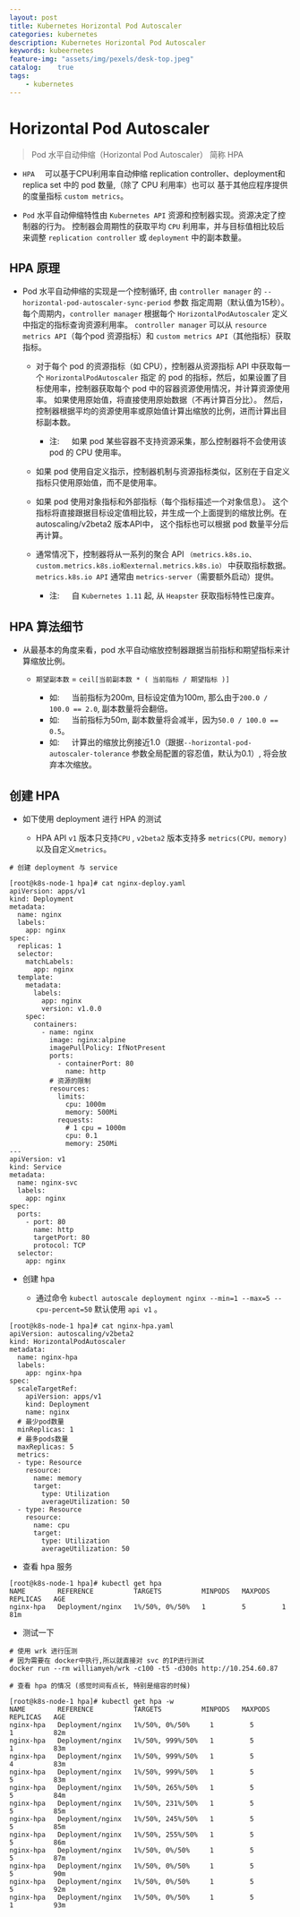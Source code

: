```yaml
---
layout: post
title: Kubernetes Horizontal Pod Autoscaler
categories: kubernetes
description: Kubernetes Horizontal Pod Autoscaler
keywords: kubeernetes
feature-img: "assets/img/pexels/desk-top.jpeg"
catalog:    true
tags:
    - kubernetes
---
```


# Horizontal Pod Autoscaler

> Pod 水平自动伸缩（Horizontal Pod Autoscaler） 简称 HPA

* `HPA`&emsp; 可以基于CPU利用率自动伸缩 replication controller、deployment和 replica set 中的 pod 数量,（除了 CPU 利用率）也可以 基于其他应程序提供的度量指标 `custom metrics`。

* `Pod` 水平自动伸缩特性由 `Kubernetes API` 资源和控制器实现。资源决定了控制器的行为。 控制器会周期性的获取平均 `CPU` 利用率，并与目标值相比较后来调整 `replication controller` 或 `deployment` 中的副本数量。



## HPA 原理

* Pod 水平自动伸缩的实现是一个控制循环, 由 `controller manager` 的 `--horizontal-pod-autoscaler-sync-period` 参数 指定周期（默认值为15秒）。 每个周期内，`controller manager` 根据每个 `HorizontalPodAutoscaler` 定义中指定的指标查询资源利用率。 `controller manager` 可以从 `resource metrics API`（每个pod 资源指标）和 `custom metrics API`（其他指标）获取指标。

  * 对于每个 pod 的资源指标（如 CPU），控制器从资源指标 API 中获取每一个 `HorizontalPodAutoscaler` 指定 的 pod 的指标，然后，如果设置了目标使用率，控制器获取每个 pod 中的容器资源使用情况，并计算资源使用率。 如果使用原始值，将直接使用原始数据（不再计算百分比）。 然后，控制器根据平均的资源使用率或原始值计算出缩放的比例，进而计算出目标副本数。
    * 注: &emsp; 如果 pod 某些容器不支持资源采集，那么控制器将不会使用该 pod 的 CPU 使用率。 

  * 如果 pod 使用自定义指示，控制器机制与资源指标类似，区别在于自定义指标只使用原始值，而不是使用率。

  * 如果 pod 使用对象指标和外部指标（每个指标描述一个对象信息）。 这个指标将直接跟据目标设定值相比较，并生成一个上面提到的缩放比例。在 autoscaling/v2beta2 版本API中， 这个指标也可以根据 pod 数量平分后再计算。

  * 通常情况下，控制器将从一系列的聚合 API `（metrics.k8s.io、custom.metrics.k8s.io和external.metrics.k8s.io）` 中获取指标数据。 `metrics.k8s.io API` 通常由 `metrics-server`（需要额外启动）提供。

    * 注: &emsp; 自 `Kubernetes 1.11` 起, 从 `Heapster` 获取指标特性已废弃。



## HPA 算法细节

* 从最基本的角度来看，pod 水平自动缩放控制器跟据当前指标和期望指标来计算缩放比例。

  * `期望副本数` = `ceil[当前副本数 * ( 当前指标 / 期望指标 )]`

    * 如: &emsp; 当前指标为200m, 目标设定值为100m, 那么由于`200.0 / 100.0 == 2.0`,  副本数量将会翻倍。
    * 如: &emsp; 当前指标为50m, 副本数量将会减半，因为`50.0 / 100.0 == 0.5`。 
    * 如: &emsp; 计算出的缩放比例接近1.0（跟据`--horizontal-pod-autoscaler-tolerance` 参数全局配置的容忍值，默认为0.1）, 将会放弃本次缩放。




## 创建 HPA

* 如下使用 deployment 进行 HPA 的测试

  * HPA API `v1` 版本只支持`CPU` , `v2beta2` 版本支持多 `metrics(CPU，memory)`以及自定义`metrics`。

```
# 创建 deployment 与 service

[root@k8s-node-1 hpa]# cat nginx-deploy.yaml 
apiVersion: apps/v1
kind: Deployment 
metadata: 
  name: nginx
  labels:
    app: nginx
spec: 
  replicas: 1
  selector:
    matchLabels:
      app: nginx
  template: 
    metadata: 
      labels: 
        app: nginx 
        version: v1.0.0
    spec: 
      containers: 
        - name: nginx 
          image: nginx:alpine 
          imagePullPolicy: IfNotPresent
          ports:
            - containerPort: 80
              name: http
          # 资源的限制
          resources:
            limits:
              cpu: 1000m
              memory: 500Mi
            requests:
              # 1 cpu = 1000m
              cpu: 0.1
              memory: 250Mi
---
apiVersion: v1
kind: Service
metadata:
  name: nginx-svc
  labels:
    app: nginx
spec:
  ports:
    - port: 80
      name: http
      targetPort: 80
      protocol: TCP
  selector:
    app: nginx

```
 


* 创建 hpa 

  * 通过命令 `kubectl autoscale deployment nginx --min=1 --max=5 --cpu-percent=50` 默认使用 `api v1` 。

```
[root@k8s-node-1 hpa]# cat nginx-hpa.yaml 
apiVersion: autoscaling/v2beta2
kind: HorizontalPodAutoscaler
metadata:
  name: nginx-hpa
  labels:
    app: nginx-hpa
spec:
  scaleTargetRef:
    apiVersion: apps/v1
    kind: Deployment
    name: nginx
  # 最少pod数量
  minReplicas: 1
  # 最多pods数量
  maxReplicas: 5
  metrics:
  - type: Resource
    resource:
      name: memory
      target:
        type: Utilization
        averageUtilization: 50
  - type: Resource
    resource:
      name: cpu
      target:
        type: Utilization
        averageUtilization: 50
```



* 查看 hpa 服务

```
[root@k8s-node-1 hpa]# kubectl get hpa
NAME        REFERENCE          TARGETS          MINPODS   MAXPODS   REPLICAS   AGE
nginx-hpa   Deployment/nginx   1%/50%, 0%/50%   1         5         1          81m
```


* 测试一下

```
# 使用 wrk 进行压测
# 因为需要在 docker中执行,所以就直接对 svc 的IP进行测试
docker run --rm williamyeh/wrk -c100 -t5 -d300s http://10.254.60.87

```


```
# 查看 hpa 的情况 (感觉时间有点长, 特别是缩容的时候)

[root@k8s-node-1 hpa]# kubectl get hpa -w
NAME        REFERENCE          TARGETS          MINPODS   MAXPODS   REPLICAS   AGE
nginx-hpa   Deployment/nginx   1%/50%, 0%/50%     1         5         1          82m
nginx-hpa   Deployment/nginx   1%/50%, 999%/50%   1         5         1          83m
nginx-hpa   Deployment/nginx   1%/50%, 999%/50%   1         5         4          83m
nginx-hpa   Deployment/nginx   1%/50%, 999%/50%   1         5         5          83m
nginx-hpa   Deployment/nginx   1%/50%, 265%/50%   1         5         5          84m
nginx-hpa   Deployment/nginx   1%/50%, 231%/50%   1         5         5          85m
nginx-hpa   Deployment/nginx   1%/50%, 245%/50%   1         5         5          85m
nginx-hpa   Deployment/nginx   1%/50%, 255%/50%   1         5         5          86m
nginx-hpa   Deployment/nginx   1%/50%, 0%/50%     1         5         5          87m
nginx-hpa   Deployment/nginx   1%/50%, 0%/50%     1         5         5          90m
nginx-hpa   Deployment/nginx   1%/50%, 0%/50%     1         5         5          92m
nginx-hpa   Deployment/nginx   1%/50%, 0%/50%     1         5         1          93m

```


